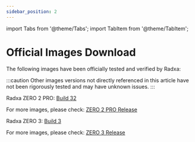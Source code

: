 ```yaml
---
sidebar_position: 2
---
```


import Tabs from '@theme/Tabs';
import TabItem from '@theme/TabItem';

# Official Images Download

The following images have been officially tested and verified by Radxa:

:::caution
Other images versions not directly referenced in this article have not been rigorously tested and may have unknown issues.
:::

<Tabs queryString="product">
<TabItem value="ZERO 2 PRO">

Radxa ZERO 2 PRO: [Build 32](https://github.com/radxa-build/radxa-zero-2pro/releases/download/b32/radxa-zero-2pro_debian_bookworm_kde_b32.img.xz)

For more images, please check: [ZERO 2 PRO Release](https://github.com/radxa-build/radxa-zero-2pro/releases/latest)

</TabItem>
<TabItem value="ZERO 3W/E">

Radxa ZERO 3: [Build 3](https://github.com/radxa-build/radxa-zero3/releases/download/b3/radxa-zero3_debian_bullseye_xfce_b3.img.xz)

For more images, please check: [ZERO 3 Release](https://github.com/radxa-build/radxa-zero3/releases/latest)

</TabItem>
</Tabs>
